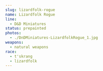 ```yaml
---
slug: lizardfolk-rogue
name: Lizardfolk Rogue
line:
  - D&D Miniatures
status: prepainted
photos:
  - ./DnDMiniatures-LizardfolkRogue_1.jpg
weapons:
  - natural weapons
race:
  - t'skrang
  - lizardfolk
---
```

